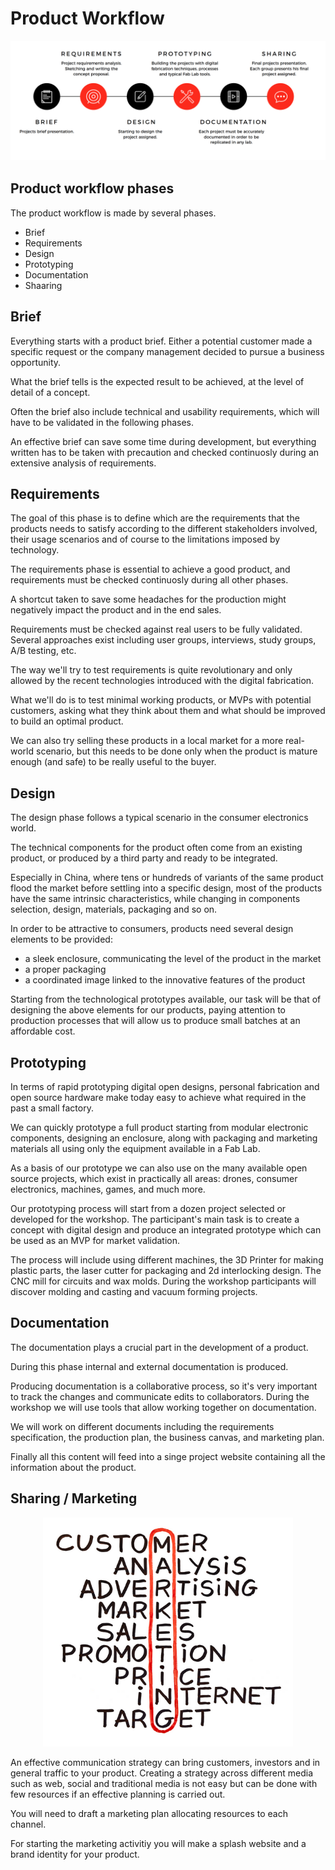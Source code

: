 # Product Workflow

![Workflow](assets/workflow.png)


## Product workflow phases

The product workflow is made by several phases.

- Brief
- Requirements
- Design
- Prototyping
- Documentation
- Shaaring

## Brief

Everything starts with a product brief. Either a potential customer made a specific request or the company management decided to pursue a business opportunity.

What the brief tells is the expected result to be achieved, at the level of detail of a concept.

Often the brief also include technical and usability requirements, which will have to be validated in the following phases.

An effective brief can save some time during development, but everything written has to be taken with precaution and checked continuosly during an extensive analysis of requirements.

## Requirements

The goal of this phase is to define which are the requirements that the products needs to satisfy according to the different stakeholders involved, their usage scenarios and of course to the limitations imposed by technology.

The requirements phase is essential to achieve a good product, 
and requirements must be checked continuosly during all other phases.

A shortcut taken to save some headaches for the production might negatively impact the product and in the end sales.

Requirements must be checked against real users to be fully validated. Several approaches exist including user groups,
interviews, study groups, A/B testing, etc.

The way we'll try to test requirements is quite revolutionary and only allowed by the recent technologies introduced with the
digital fabrication.

What we'll do is to test minimal working products, or MVPs with
potential customers, asking what they think about them and what should be improved to build an optimal product.

We can also try selling these products in a local market for a more real-world scenario, but this needs to be done only when the product is mature enough (and safe) to be really useful to the buyer.

## Design

The design phase follows a typical scenario in the consumer electronics world.

The technical components for the product often come from an existing product, or produced by a third party and ready to be integrated. 

Especially in China, where tens or hundreds of variants of the same product flood the market before settling into a specific design, most of the products have the same intrinsic characteristics, while changing in components selection, design, materials, packaging and so on.

In order to be attractive to consumers, products need several design elements to be provided:

- a sleek enclosure, communicating the level of the product in the market
- a proper packaging 
- a coordinated image linked to the innovative features of the product

Starting from the technological prototypes available, our task will be that of designing the above elements for our products, paying attention to production processes that will allow us to produce small batches at an affordable cost.

## Prototyping

In terms of rapid prototyping digital open designs, personal fabrication and open source hardware make today easy to achieve what required in the past a small factory.

We can quickly prototype a full product starting from modular electronic components, designing an enclosure, along with packaging and marketing materials all using only the equipment available in a Fab Lab.

As a basis of our prototype we can also use on the many available open source projects, which exist in practically all areas: drones, consumer electronics, machines, games, and much more.

Our prototyping process will start from a dozen project selected or developed for the workshop. The participant's main task is to create a concept with digital design and produce an integrated prototype which can be used as an MVP for market validation.

The process will include using different machines, the 3D Printer for making plastic parts, the laser cutter for packaging and 2d interlocking design. The CNC mill for circuits and wax molds. During the workshop participants will discover molding and casting and vacuum forming projects.

## Documentation

The documentation plays a crucial part in the development of a product. 

During this phase internal and external documentation is produced.

Producing documentation is a collaborative process, so it's very important to track the changes and communicate edits to collaborators. During the workshop we will use tools that allow working together on documentation.

We will work on different documents including the requirements specification,
the production plan, the business canvas, and marketing plan.

Finally all this content will feed into a singe project website containing all the information about the product.

## Sharing / Marketing


<div style="text-align:center">
<img src="assets/marketing.png" style="max-width: 400px">
</div>

An effective communication strategy can bring customers, investors and in general traffic to your product. Creating a strategy across different media such as web, social and traditional media is not easy but can be done with few resources if an effective planning is carried out.

You will need to draft a marketing plan allocating resources to each channel.

For starting the marketing activitiy you will make a splash website and a brand identity for your product.


